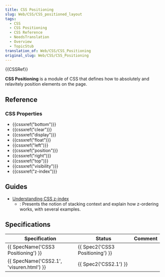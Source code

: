 ```yaml
---
title: CSS Positioning
slug: Web/CSS/CSS_positioned_layout
tags:
  - CSS
  - CSS Positioning
  - CSS Reference
  - NeedsTranslation
  - Overview
  - TopicStub
translation_of: Web/CSS/CSS_Positioning
original_slug: Web/CSS/CSS_Positioning
---
```


{{CSSRef}}

**CSS Positioning** is a module of CSS that defines how to absolutely and relavitely position elements on the page.

## Reference

### CSS Properties

- {{cssxref("bottom")}}
- {{cssxref("clear")}}
- {{cssxref("display")}}
- {{cssxref("float")}}
- {{cssxref("left")}}
- {{cssxref("position")}}
- {{cssxref("right")}}
- {{cssxref("top")}}
- {{cssxref("visibility")}}
- {{cssxref("z-index")}}

## Guides

- [Understanding CSS z-index](/ru/docs/Web/CSS/CSS_Positioning/Understanding_z_index)
  - : Presents the notion of stacking context and explain how z-ordering works, with several examples.

## Specifications

| Specification                            | Status                          | Comment |
| ---------------------------------------- | ------------------------------- | ------- |
| {{ SpecName('CSS3 Positioning') }}       | {{ Spec2('CSS3 Positioning') }} |         |
| {{ SpecName('CSS2.1', 'visuren.html') }} | {{ Spec2('CSS2.1') }}           |         |

